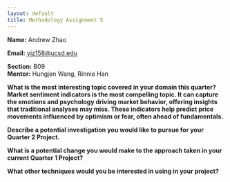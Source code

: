 ```yaml
---
layout: default
title: Methodology Assignment 5
---
```


**Name:** Andrew Zhao

**Email:** yiz158@ucsd.edu

**Section:** B09  
**Mentor:** Hungjen Wang, Rinnie Han  

**What is the most interesting topic covered in your domain this quarter?**
<br>
**Market sentiment indicators is the most compelling topic. It can capture the emotions and psychology driving market behavior, offering insights that traditional analyses may miss. These indicators help predict price movements influenced by optimism or fear, often ahead of fundamentals.**


**Describe a potential investigation you would like to pursue for your Quarter 2 Project.**  

**What is a potential change you would make to the approach taken in your current Quarter 1 Project?**  

**What other techniques would you be interested in using in your project?**  
